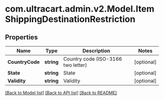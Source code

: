 # com.ultracart.admin.v2.Model.ItemShippingDestinationRestriction
## Properties

Name | Type | Description | Notes
------------ | ------------- | ------------- | -------------
**CountryCode** | **string** | Country code (ISO-3166 two letter) | [optional] 
**State** | **string** | State | [optional] 
**Validity** | **string** | Validity | [optional] 

[[Back to Model list]](../README.md#documentation-for-models) [[Back to API list]](../README.md#documentation-for-api-endpoints) [[Back to README]](../README.md)


